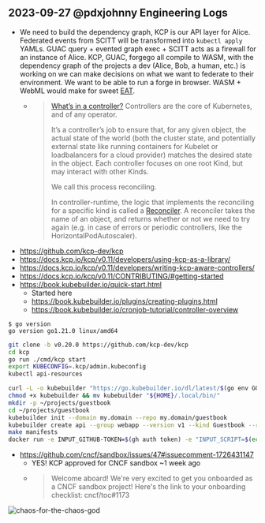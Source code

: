 ## 2023-09-27 @pdxjohnny Engineering Logs

- We need to build the dependency graph, KCP is our API layer for Alice. Federated events from SCITT will be transformed into `kubectl apply` YAMLs. GUAC query + evented graph exec + SCITT acts as a firewall for an instance of Alice. KCP, GUAC, forgego all compile to WASM, with the dependency graph of the projects a dev (Alice, Bob, a human, etc.) is working on we can make decisions on what we want to federate to their environment. We want to be able to run a forge in browser. WASM + WebML would make for sweet [EAT](https://github.com/intel/dffml/tree/main/docs/tutorials/rolling_alice/0000_architecting_alice#entity-analysis-trinity).
  - > [What’s in a controller?](https://book.kubebuilder.io/cronjob-tutorial/controller-overview#whats-in-a-controller)
    > Controllers are the core of Kubernetes, and of any operator.
    >
    > It’s a controller’s job to ensure that, for any given object, the actual state of the world (both the cluster state, and potentially external state like running containers for Kubelet or loadbalancers for a cloud provider) matches the desired state in the object. Each controller focuses on one root Kind, but may interact with other Kinds.
    >
    > We call this process reconciling.
    >
    > In controller-runtime, the logic that implements the reconciling for a specific kind is called a [Reconciler](https://pkg.go.dev/sigs.k8s.io/controller-runtime/pkg/reconcile?tab=doc). A reconciler takes the name of an object, and returns whether or not we need to try again (e.g. in case of errors or periodic controllers, like the HorizontalPodAutoscaler).
- https://github.com/kcp-dev/kcp
- https://docs.kcp.io/kcp/v0.11/developers/using-kcp-as-a-library/
- https://docs.kcp.io/kcp/v0.11/developers/writing-kcp-aware-controllers/
- https://docs.kcp.io/kcp/v0.11/CONTRIBUTING/#getting-started
- https://book.kubebuilder.io/quick-start.html
  - Started here
  - https://book.kubebuilder.io/plugins/creating-plugins.html
  - https://book.kubebuilder.io/cronjob-tutorial/controller-overview

```console
$ go version
go version go1.21.0 linux/amd64
```

```bash
git clone -b v0.20.0 https://github.com/kcp-dev/kcp
cd kcp
go run ./cmd/kcp start
export KUBECONFIG=.kcp/admin.kubeconfig
kubectl api-resources
```

```bash
curl -L -o kubebuilder "https://go.kubebuilder.io/dl/latest/$(go env GOOS)/$(go env GOARCH)"
chmod +x kubebuilder && mv kubebuilder "${HOME}/.local/bin/"
mkdir -p ~/projects/guestbook
cd ~/projects/guestbook
kubebuilder init --domain my.domain --repo my.domain/guestbook
kubebuilder create api --group webapp --version v1 --kind Guestbook --resource --controller
make manifests
docker run -e INPUT_GITHUB-TOKEN=$(gh auth token) -e "INPUT_SCRIPT=$(echo console.log('Test'))" -e INPUT_DEBUG=true -e NODE_EXTRA_CA_CERTS=/etc/ssl/certs/ca-certificates.crt --rm -ti node:latest -ec 'curl -sfL https://github.com/actions/github-script/archive/refs/tags/v6.4.1.tar.gz | tar -xz && node github-script*/$(cat github-script*/action.yml | python -c "import sys, pathlib, json, yaml; print(json.dumps(yaml.safe_load(sys.stdin)))" | jq -r ".runs.main")'
```

- https://github.com/cncf/sandbox/issues/47#issuecomment-1726431147
  - YES! KCP approved for CNCF sandbox ~1 week ago
  - > Welcome aboard! We're very excited to get you onboarded as a CNCF sandbox project! Here's the link to your onboarding checklist: cncf/toc#1173

![chaos-for-the-chaos-god](https://user-images.githubusercontent.com/5950433/220794351-4611804a-ac72-47aa-8954-cdb3c10d6a5b.jpg)